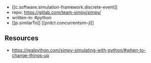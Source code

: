 
- [[c.software.simulation-framework.discrete-event]]
- repo: https://gitlab.com/team-simpy/simpy/
- written-in: #python
- [[p.similarTo]] [[prdct.concurrentsim-jl]] 


## Resources

- https://realpython.com/simpy-simulating-with-python/#when-to-change-things-up